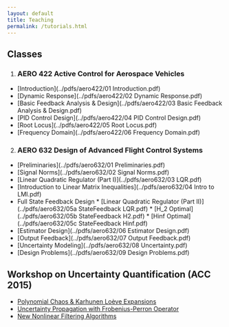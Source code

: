 ```yaml
---
layout: default
title: Teaching
permalink: /tutorials.html
---
```



## Classes
1. ### AERO 422 Active Control for Aerospace Vehicles
* [Introduction](../pdfs/aero422/01 Introduction.pdf)
* [Dynamic Response](../pdfs/aero422/02 Dynamic Response.pdf)
* [Basic Feedback Analysis & Design](../pdfs/aero422/03 Basic Feedback Analysis & Design.pdf)
* [PID Control Design](../pdfs/aero422/04 PID Control Design.pdf)
* [Root Locus](../pdfs/aero422/05 Root Locus.pdf)
* [Frequency Domain](../pdfs/aero422/06 Frequency Domain.pdf)

2. ### AERO 632 Design of Advanced Flight Control Systems
* [Preliminaries](../pdfs/aero632/01 Preliminaries.pdf) 
* [Signal Norms](../pdfs/aero632/02 Signal Norms.pdf) 
* [Linear Quadratic Regulator (Part I)](../pdfs/aero632/03 LQR.pdf)
* [Introduction to Linear Matrix Inequalities](../pdfs/aero632/04 Intro to LMI.pdf)
* Full State Feedback Design 
		* [Linear Quadratic Regulator (Part II)](../pdfs/aero632/05a StateFeedback LQR.pdf)
		* [H_2 Optimal](../pdfs/aero632/05b StateFeedback H2.pdf) 
		* [Hinf Optimal](../pdfs/aero632/05c StateFeedback Hinf.pdf)
* [Estimator Design](../pdfs/aero632/06 Estimator Design.pdf)
* [Output Feedback](../pdfs/aero632/07 Output Feedback.pdf)
* [Uncertainty Modeling](../pdfs/aero632/08 Uncertainty.pdf)
* [Design Problems](../pdfs/aero632/09 Design Problems.pdf)

## Workshop on Uncertainty Quantification (ACC 2015)
* [Polynomial Chaos & Karhunen Loève Expansions](../pdfs/uq/pc_tutorial.pdf)
* [Uncertainty Propagation with Frobenius-Perron Operator](../pdfs/uq/Frobenius_Perron.pdf)
* [New Nonlinear Filtering Algorithms](../pdfs/uq/NonlinearFiltering_PCFP.pdf)

